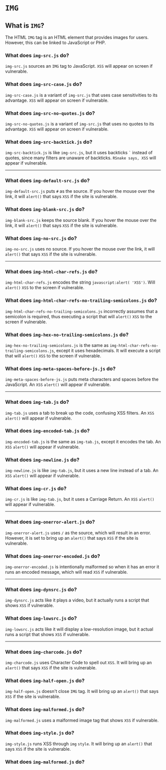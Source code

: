 # <code>IMG</code>
## What is <code>IMG</code>?
The HTML <code>IMG</code> tag is an HTML element that provides images for users. However, this can be linked to JavaScript or PHP.
### What does <code>img-src.js</code> do?
<code>img-src.js</code> sources an <code>IMG</code> tag to JavaScript. <code>XSS</code> will appear on screen if vulnerable.
### What does <code>img-src-case.js</code> do?
<code>img-src-case.js</code> is a variant of <code>img-src.js</code> that uses case sensitivities to its advantage. <code>XSS</code> will appear on screen if vulnerable.
### What does <code>img-src-no-quotes.js</code> do?
<code>img-src-no-quotes.js</code> is a variant of <code>img-src.js</code> that uses no quotes to its advantage. <code>XSS</code> will appear on screen if vulnerable.
### What does <code>img-src-backtick.js</code> do?
<code>img-src-backtick.js</code> is like <code>img-src.js</code>, but it uses backticks <code>`</code> instead of quotes, since many filters are unaware of backticks. <code>RSnake says, XSS</code> will appear if vulnerable.
<hr />

### What does <code>img-default-src.js</code> do?
<code>img-default-src.js</code> puts <code>#</code> as the source. If you hover the mouse over the link, it will <code>alert()</code> that says <code>XSS</code> if the site is vulnerable.
### What does <code>img-blank-src.js</code> do?
<code>img-blank-src.js</code> keeps the source blank. If you hover the mouse over the link, it will <code>alert()</code> that says <code>XSS</code> if the site is vulnerable.
### What does <code>img-no-src.js</code> do?
<code>img-no-src.js</code> uses no source. If you hover the mouse over the link, it will <code>alert()</code> that says <code>XSS</code> if the site is vulnerable.
<hr />

### What does <code>img-html-char-refs.js</code> do?
<code>img-html-char-refs.js</code> encodes the string <code>javascript:alert(
'XSS')</code>. Will <code>alert()</code> <code>XSS</code> to the screen if vulnerable.
### What does <code>img-html-char-refs-no-trailing-semicolons.js</code> do?
<code>img-html-char-refs-no-trailing-semicolons.js</code> incorrectly assumes that a semicolon is required, thus executing a script that will <code>alert()</code> <code>XSS</code> to the screen if vulnerable.
### What does <code>img-hex-no-trailing-semicolons.js</code> do?
<code>img-hex-no-trailing-semicolons.js</code> is the same as <code>img-html-char-refs-no-trailing-semicolons.js</code>, except it uses hexadecimals. It will execute a script that will <code>alert()</code> <code>XSS</code> to the screen if vulnerable.
### What does <code>img-meta-spaces-before-js.js</code> do?
<code>img-meta-spaces-before-js.js</code> puts meta characters and spaces before the JavaScript. An <code>XSS</code> <code>alert()</code> will appear if vulnerable.
<hr />

### What does <code>img-tab.js</code> do?
<code>img-tab.js</code> uses a tab to break up the code, confusing XSS filters. An <code>XSS</code> <code>alert()</code> will appear if vulnerable.
### What does <code>img-encoded-tab.js</code> do?
<code>img-encoded-tab.js</code> is the same as <code>img-tab.js</code>, except it encodes the tab. An <code>XSS</code> <code>alert()</code> will appear if vulnerable.
### What does <code>img-newline.js</code> do?
<code>img-newline.js</code> is like <code>img-tab.js</code>, but it uses a new line instead of a tab. An <code>XSS</code> <code>alert()</code> will appear if vulnerable.
### What does <code>img-cr.js</code> do?
<code>img-cr.js</code> is like <code>img-tab.js</code>, but it uses a Carriage Return. An <code>XSS</code> <code>alert()</code> will appear if vulnerable.
<hr />

### What does <code>img-onerror-alert.js</code> do?
<code>img-onerror-alert.js</code> uses <code>/</code> as the source, which will result in an error. However, it is set to bring up an <code>alert()</code> that says <code>XSS</code> if the site is vulnerable.
### What does <code>img-onerror-encoded.js</code> do?
<code>img-onerror-encoded.js</code> is intentionally malformed so when it has an error it runs an encoded message, which will read <code>XSS</code> if vulnerable.
<hr />

### What does <code>img-dynsrc.js</code> do?
<code>img-dynsrc.js</code> acts like it plays a video, but it actually runs a script that shows <code>XSS</code> if vulnerable.
### What does <code>img-lowsrc.js</code> do?
<code>img-lowsrc.js</code> acts like it will display a low-resolution image, but it actual runs a script that shows <code>XSS</code> if vulnerable.
<hr />

### What does <code>img-charcode.js</code> do?
<code>img-charcode.js</code> uses Character Code to spell out <code>XSS</code>. It will bring up an <code>alert()</code> that says <code>XSS</code> if the site is vulnerable.
### What does <code>img-half-open.js</code> do?
<code>img-half-open.js</code> doesn't close <code>IMG</code> tag. It will bring up an <code>alert()</code> that says <code>XSS</code> if the site is vulnerable.
### What does <code>img-malformed.js</code> do?
<code>img-malformed.js</code> uses a malformed image tag that shows <code>XSS</code> if vulnerable.
### What does <code>img-style.js</code> do?
<code>img-style.js</code> runs XSS through <code>img</code> <code>style</code>. It will bring up an <code>alert()</code> that says <code>XSS</code> if the site is vulnerable.
### What does <code>img-malformed.js</code> do?
